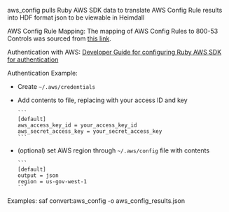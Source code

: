   aws_config pulls Ruby AWS SDK data to translate AWS Config Rule results into HDF format json to be viewable in Heimdall

AWS Config Rule Mapping:
  The mapping of AWS Config Rules to 800-53 Controls was sourced from [this link](https://docs.aws.amazon.com/config/latest/developerguide/operational-best-practices-for-nist-800-53_rev_4.html).

Authentication with AWS:
  [Developer Guide for configuring Ruby AWS SDK for authentication](https://docs.aws.amazon.com/sdk-for-ruby/v3/developer-guide/setup-config.html)

  Authentication Example:

  - Create `~/.aws/credentials`
  - Add contents to file, replacing with your access ID and key

        ```
        [default]
        aws_access_key_id = your_access_key_id
        aws_secret_access_key = your_secret_access_key
        ```

  - (optional) set AWS region through `~/.aws/config` file with contents

        ```
        [default]
        output = json
        region = us-gov-west-1
        ```
Examples:
  saf convert:aws_config -o aws_config_results.json
